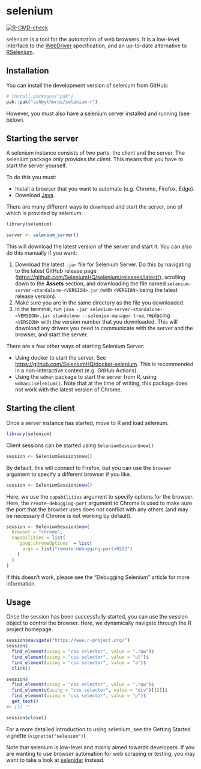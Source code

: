 
<!-- README.md is generated from README.Rmd. Please edit that file -->

# selenium

<!-- badges: start -->

[![R-CMD-check](https://github.com/ashbythorpe/selenium-r/actions/workflows/R-CMD-check.yaml/badge.svg)](https://github.com/ashbythorpe/selenium-r/actions/workflows/R-CMD-check.yaml)
<!-- badges: end -->

selenium is a tool for the automation of web browsers. It is a low-level
interface to the [WebDriver](https://w3c.github.io/webdriver/)
specification, and an up-to-date alternative to
[RSelenium](https://github.com/ropensci/RSelenium).

## Installation

You can install the development version of selenium from GitHub:

``` r
# install.packages("pak")
pak::pak("ashbythorpe/selenium-r")
```

However, you must also have a selenium server installed and running (see
below).

## Starting the server

A selenium instance consists of two parts: the client and the server.
The selenium package *only provides the client*. This means that you
have to start the server yourself.

To do this you must:

- Install a browser that you want to automate (e.g. Chrome, Firefox,
  Edge).
- Download [Java](https://www.java.com/).

There are many different ways to download and start the server, one of
which is provided by selenium:

``` r
library(selenium)
```

``` r
server <- selenium_server()
```

This will download the latest version of the server and start it. You
can also do this manually if you want:

1.  Download the latest `.jar` file for Selenium Server. Do this by
    navigating to the latest GitHub release page
    (<https://github.com/SeleniumHQ/selenium/releases/latest/>),
    scrolling down to the **Assets** section, and downloading the file
    named `selenium-server-standalone-<VERSION>.jar` (with `<VERSION>`
    being the latest release version).
2.  Make sure you are in the same directory as the file you downloaded.
3.  In the terminal, run
    `java -jar selenium-server-standalone-<VERSION>.jar standalone --selenium-manager true`,
    replacing `<VERSION>` with the version number that you downloaded.
    This will download any drivers you need to communicate with the
    server and the browser, and start the server.

There are a few other ways of starting Selenium Server:

- Using docker to start the server. See
  <https://github.com/SeleniumHQ/docker-selenium>. This is recommended
  in a non-interactive context (e.g. GitHub Actions).
- Using the `wdman` package to start the server from R, using
  `wdman::selenium()`. Note that at the time of writing, this package
  does not work with the latest version of Chrome.

## Starting the client

Once a server instance has started, move to R and load selenium.

``` r
library(selenium)
```

Client sessions can be started using `SeleniumSession$new()`

``` r
session <- SeleniumSession$new()
```

By default, this will connect to Firefox, but you can use the `browser`
argument to specify a different browser if you like.

``` r
session <- SeleniumSession$new()
```

Here, we use the `capabilities` argument to specify options for the
browser. Here, the `remote-debugging-port` argument to Chrome is used to
make sure the port that the browser uses does not conflict with any
others (and may be necessary if Chrome is not working by default).

``` r
session <- SeleniumSession$new(
  browser = "chrome",
  capabilities = list(
    `goog:chromeOptions` = list(
      args = list("remote-debugging-port=9222")
    )
  )
)
```

If this doesn’t work, please see the “Debugging Selenium” article for
more information.

<!-- TODO: Make this vignette --->

## Usage

Once the session has been successfully started, you can use the session
object to control the browser. Here, we dynamically navigate through the
R project homepage.

``` r
session$navigate("https://www.r-project.org/")
session$
  find_element(using = "css selector", value = ".row")$
  find_element(using = "css selector", value = "ul")$
  find_element(using = "css selector", value = "a")$
  click()

session$
  find_element(using = "css selector", value = ".row")$
  find_elements(using = "css selector", value = "div")[[2]]$
  find_element(using = "css selector", value = "p")$
  get_text()
#> [1] ""

session$close()
```

For a more detailed introduction to using selenium, see the Getting
Started vignette (`vignette("selenium")`).
<!-- TODO: Make this vignette --->

Note that selenium is low-level and mainly aimed towards developers. If
you are wanting to use browser automation for web scraping or testing,
you may want to take a look at
[selenider](https://github.com/ashbythorpe/selenider) instead.
